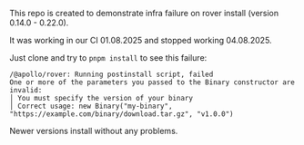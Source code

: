 This repo is created to demonstrate infra failure on rover install (version 0.14.0 - 0.22.0).

It was working in our CI 01.08.2025 and stopped working 04.08.2025.

Just clone and try to `pnpm install` to see this failure:

```
/@apollo/rover: Running postinstall script, failed
One or more of the parameters you passed to the Binary constructor are invalid:
│ You must specify the version of your binary
│ Correct usage: new Binary("my-binary", "https://example.com/binary/download.tar.gz", "v1.0.0")
```

Newer versions install without any problems.